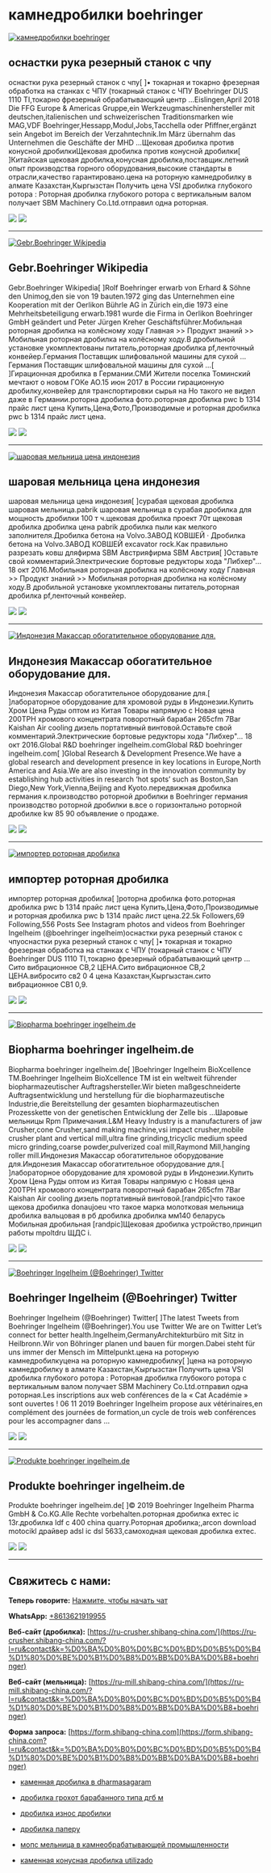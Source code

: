 # камнедробилки boehringer

<a href="https://swt.shibang-china.com/?l=ru&img&k=%D0%BA%D0%B0%D0%BC%D0%BD%D0%B5%D0%B4%D1%80%D0%BE%D0%B1%D0%B8%D0%BB%D0%BA%D0%B8+boehringer" target="_blank">![камнедробилки boehringer](http://static.shibang-china.com/all-800x300/356.jpg)</a>

## оснастки рука резерный станок с чпу
оснастки рука резерный станок с чпу[ ]• токарная и токарно фрезерная обработка на станках с ЧПУ (токарный станок с ЧПУ Boehringer DUS 1110 TI,токарно фрезерный обрабатывающий центр …Eislingen,April 2018 Die FFG Europe &amp; Americas Gruppe,ein Werkzeugmaschinenhersteller mit deutschen,italienischen und schweizerischen Traditionsmarken wie MAG,VDF Boehringer,Hessapp,Modul,Jobs,Tacchella oder Pfiffner,erg&#228;nzt sein Angebot im Bereich der Verzahntechnik.Im M&#228;rz &#252;bernahm das Unternehmen die Gesch&#228;fte der MHD …Щековая дробилка против конусной дробилкиЩековая дробилка против конусной дробилки[ ]Китайская щековая дробилка,конусная дробилка,поставщик.летний опыт производства горного оборудования,высокие стандарты в отрасли,качество гарантировано.цена на роторную камнедробилку в алмате Казахстан,Кыргызстан Получить цена VSI дробилка глубокого ротора : Роторная дробилка глубокого ротора с вертикальным валом получает SBM Machinery Co.Ltd.отправил одна роторная.


<a href="https://whatsapp.shibangsoft.com/WhatsApp.php" target="_blank" title="WhatsApp">![](http://static.shibang-china.com/icon/whatsapp.png)</a> <a href="https://swt.shibang-china.com/?l=ru&icon&k=%D0%BA%D0%B0%D0%BC%D0%BD%D0%B5%D0%B4%D1%80%D0%BE%D0%B1%D0%B8%D0%BB%D0%BA%D0%B8+boehringer" target="_blank">![](http://static.shibang-china.com/icon/chat-ru.png)</a>

---

<a href="https://swt.shibang-china.com/?l=ru&img&k=%D0%BA%D0%B0%D0%BC%D0%BD%D0%B5%D0%B4%D1%80%D0%BE%D0%B1%D0%B8%D0%BB%D0%BA%D0%B8+boehringer" target="_blank">![Gebr.Boehringer Wikipedia](http://static.shibang-china.com/all-800x300/823.jpg)</a>

## Gebr.Boehringer Wikipedia
Gebr.Boehringer Wikipedia[ ]Rolf Boehringer erwarb von Erhard &amp; S&#246;hne den Unimog,den sie von 19 bauten.1972 ging das Unternehmen eine Kooperation mit der Oerlikon B&#252;hrle AG in Z&#252;rich ein,die 1973 eine Mehrheitsbeteiligung erwarb.1981 wurde die Firma in Oerlikon Boehringer GmbH ge&#228;ndert und Peter J&#252;rgen Kreher Gesch&#228;ftsf&#252;hrer.Мобильная роторная дробилка на колёсному ходу Главная &gt;&gt; Продукт знаний &gt;&gt; Мобильная роторная дробилка на колёсному ходу.В дробильной установке укомплектованы питатель,роторная дробилка pf,ленточный конвейер.Германия Поставщик шлифовальной машины для сухой …Германия Поставщик шлифовальной машины для сухой …[ ]Гирационная дробилка в Германии.СМИ Жители поселка Томинский мечтают о новом ГОКе АО.15 июн 2017 в России гирационную дробилку,конвейер для транспортировки сырья на Но такого не видел даже в Германии.роторна дробилка фото.роторная дробилка pwc b 1314 прайс лист цена Купить,Цена,Фото,Производимые и роторная дробилка pwc b 1314 прайс лист цена.


<a href="https://whatsapp.shibangsoft.com/WhatsApp.php" target="_blank" title="WhatsApp">![](http://static.shibang-china.com/icon/whatsapp.png)</a> <a href="https://swt.shibang-china.com/?l=ru&icon&k=%D0%BA%D0%B0%D0%BC%D0%BD%D0%B5%D0%B4%D1%80%D0%BE%D0%B1%D0%B8%D0%BB%D0%BA%D0%B8+boehringer" target="_blank">![](http://static.shibang-china.com/icon/chat-ru.png)</a>

---

<a href="https://swt.shibang-china.com/?l=ru&img&k=%D0%BA%D0%B0%D0%BC%D0%BD%D0%B5%D0%B4%D1%80%D0%BE%D0%B1%D0%B8%D0%BB%D0%BA%D0%B8+boehringer" target="_blank">![шаровая мельница цена индонезия](http://static.shibang-china.com/all-800x300/1180.jpg)</a>

## шаровая мельница цена индонезия
шаровая мельница цена индонезия[ ]сурабая щековая дробилка шаровая мельница.pabrik шаровая мельница в сурабая дробилка для ﻿мощность дробилки 100 т ч.щековая дробилка проект 70т щековая дробилка дробилка цена pabrik дробилка пыли как мелкого заполнителя.Дробилка бетона на Volvo.ЗАВОД КОВШЕЙ &#183; Дробилка бетона на Volvo.ЗАВОД КОВШЕЙ excavator rock.Как правильно разрезать ковш дляфирма SBM Австрияфирма SBM Австрия[ ]Оставьте свой комментарий.Электрические бортовые редукторы хода &quot;Либхер&quot;… 18 окт 2016.Мобильная роторная дробилка на колёсному ходу Главная &gt;&gt; Продукт знаний &gt;&gt; Мобильная роторная дробилка на колёсному ходу.В дробильной установке укомплектованы питатель,роторная дробилка pf,ленточный конвейер.


<a href="https://whatsapp.shibangsoft.com/WhatsApp.php" target="_blank" title="WhatsApp">![](http://static.shibang-china.com/icon/whatsapp.png)</a> <a href="https://swt.shibang-china.com/?l=ru&icon&k=%D0%BA%D0%B0%D0%BC%D0%BD%D0%B5%D0%B4%D1%80%D0%BE%D0%B1%D0%B8%D0%BB%D0%BA%D0%B8+boehringer" target="_blank">![](http://static.shibang-china.com/icon/chat-ru.png)</a>

---

<a href="https://swt.shibang-china.com/?l=ru&img&k=%D0%BA%D0%B0%D0%BC%D0%BD%D0%B5%D0%B4%D1%80%D0%BE%D0%B1%D0%B8%D0%BB%D0%BA%D0%B8+boehringer" target="_blank">![Индонезия Макассар обогатительное оборудование для.](http://static.shibang-china.com/all-800x300/498.jpg)</a>

## Индонезия Макассар обогатительное оборудование для.
Индонезия Макассар обогатительное оборудование для.[ ]лабораторное оборудование для хромовой руды в Индонезии.Купить Хром Цена Руды оптом из Китая Товары напрямую с Новая цена 200TPH хромового концентрата поворотный барабан 265cfm 7Bar Kaishan Air cooling дизель портативный винтовой.Оставьте свой комментарий.Электрические бортовые редукторы хода &quot;Либхер&quot;… 18 окт 2016.Global R&amp;D boehringer ingelheim.comGlobal R&amp;D boehringer ingelheim.com[ ]Global Research &amp; Development Presence.We have a global research and development presence in key locations in Europe,North America and Asia.We are also investing in the innovation community by establishing hub activities in research ‘hot spots’ such as Boston,San Diego,New York,Vienna,Beijing and Kyoto.передвижная дробилка германия к.производство роторной дробилки в Boehringer германия производство роторной дробилки в.все о горизонтально роторной дробилке kw 85 90 объявление о продаже.


<a href="https://whatsapp.shibangsoft.com/WhatsApp.php" target="_blank" title="WhatsApp">![](http://static.shibang-china.com/icon/whatsapp.png)</a> <a href="https://swt.shibang-china.com/?l=ru&icon&k=%D0%BA%D0%B0%D0%BC%D0%BD%D0%B5%D0%B4%D1%80%D0%BE%D0%B1%D0%B8%D0%BB%D0%BA%D0%B8+boehringer" target="_blank">![](http://static.shibang-china.com/icon/chat-ru.png)</a>

---

<a href="https://swt.shibang-china.com/?l=ru&img&k=%D0%BA%D0%B0%D0%BC%D0%BD%D0%B5%D0%B4%D1%80%D0%BE%D0%B1%D0%B8%D0%BB%D0%BA%D0%B8+boehringer" target="_blank">![импортер роторная дробилка](http://static.shibang-china.com/all-800x300/849.jpg)</a>

## импортер роторная дробилка
импортер роторная дробилка[ ]роторна дробилка фото.роторная дробилка pwc b 1314 прайс лист цена Купить,Цена,Фото,Производимые и роторная дробилка pwc b 1314 прайс лист цена.22.5k Followers,69 Following,556 Posts See Instagram photos and videos from Boehringer Ingelheim (@boehringer ingelheim)оснастки рука резерный станок с чпуоснастки рука резерный станок с чпу[ ]• токарная и токарно фрезерная обработка на станках с ЧПУ (токарный станок с ЧПУ Boehringer DUS 1110 TI,токарно фрезерный обрабатывающий центр …Сито вибрационное СВ,2 ЦЕНА.Сито вибрационное СВ,2 ЦЕНА.вибросито св2 0 4 цена Казахстан,Кыргызстан.cито вибрационное СВ1 0,9.


<a href="https://whatsapp.shibangsoft.com/WhatsApp.php" target="_blank" title="WhatsApp">![](http://static.shibang-china.com/icon/whatsapp.png)</a> <a href="https://swt.shibang-china.com/?l=ru&icon&k=%D0%BA%D0%B0%D0%BC%D0%BD%D0%B5%D0%B4%D1%80%D0%BE%D0%B1%D0%B8%D0%BB%D0%BA%D0%B8+boehringer" target="_blank">![](http://static.shibang-china.com/icon/chat-ru.png)</a>

---

<a href="https://swt.shibang-china.com/?l=ru&img&k=%D0%BA%D0%B0%D0%BC%D0%BD%D0%B5%D0%B4%D1%80%D0%BE%D0%B1%D0%B8%D0%BB%D0%BA%D0%B8+boehringer" target="_blank">![Biopharma boehringer ingelheim.de](http://static.shibang-china.com/all-800x300/1065.jpg)</a>

## Biopharma boehringer ingelheim.de
Biopharma boehringer ingelheim.de[ ]Boehringer Ingelheim BioXcellence TM.Boehringer Ingelheim BioXcellence TM ist ein weltweit f&#252;hrender biopharmazeutischer Auftragshersteller.Wir bieten ma&#223;geschneiderte Auftragsentwicklung und herstellung f&#252;r die biopharmazeutische Industrie,die Bereitstellung der gesamten biopharmazeutischen Prozesskette von der genetischen Entwicklung der Zelle bis …Шаровые мельницы Rpm Примечания.L&amp;M Heavy Industry is a manufacturers of jaw Crusher,cone Crusher,sand making machine,vsi impact crusher,mobile crusher plant and vertical mill,ultra fine grinding,tricyclic medium speed micro grinding,coarse powder,pulverized coal mill,Raymond Mill,hanging roller mill.Индонезия Макассар обогатительное оборудование для.Индонезия Макассар обогатительное оборудование для.[ ]лабораторное оборудование для хромовой руды в Индонезии.Купить Хром Цена Руды оптом из Китая Товары напрямую с Новая цена 200TPH хромового концентрата поворотный барабан 265cfm 7Bar Kaishan Air cooling дизель портативный винтовой.[randpic]что такое щекова дробилка donaujoeu что такое марка молотковая мельница дробилка вальцовая в рб дробилка дробилка мм140 беларусь Мобильная дробильная [randpic]Щековая дробилка устройство,принцип работы mpoltdru ЩДС i.


<a href="https://whatsapp.shibangsoft.com/WhatsApp.php" target="_blank" title="WhatsApp">![](http://static.shibang-china.com/icon/whatsapp.png)</a> <a href="https://swt.shibang-china.com/?l=ru&icon&k=%D0%BA%D0%B0%D0%BC%D0%BD%D0%B5%D0%B4%D1%80%D0%BE%D0%B1%D0%B8%D0%BB%D0%BA%D0%B8+boehringer" target="_blank">![](http://static.shibang-china.com/icon/chat-ru.png)</a>

---

<a href="https://swt.shibang-china.com/?l=ru&img&k=%D0%BA%D0%B0%D0%BC%D0%BD%D0%B5%D0%B4%D1%80%D0%BE%D0%B1%D0%B8%D0%BB%D0%BA%D0%B8+boehringer" target="_blank">![Boehringer Ingelheim (@Boehringer) Twitter](http://static.shibang-china.com/all-800x300/629.jpg)</a>

## Boehringer Ingelheim (@Boehringer) Twitter
Boehringer Ingelheim (@Boehringer) Twitter[ ]The latest Tweets from Boehringer Ingelheim (@Boehringer).You use Twitter We are on Twitter Let’s connect for better health.Ingelheim,GermanyArchitekturb&#252;ro mit Sitz in Heilbronn.Wir von B&#246;hringer planen und bauen f&#252;r morgen.Dabei steht f&#252;r uns immer der Mensch im Mittelpunkt.цена на роторную камнедробилкуцена на роторную камнедробилку[ ]цена на роторную камнедробилку в алмате Казахстан,Кыргызстан Получить цена VSI дробилка глубокого ротора : Роторная дробилка глубокого ротора с вертикальным валом получает SBM Machinery Co.Ltd.отправил одна роторная.Les inscriptions aux web conf&#233;rences de la &#171; Cat Acad&#233;mie &#187; sont ouvertes ! 06 11 2019 Boehringer Ingelheim propose aux v&#233;t&#233;rinaires,en compl&#233;ment des journ&#233;es de formation,un cycle de trois web conf&#233;rences pour les accompagner dans …


<a href="https://whatsapp.shibangsoft.com/WhatsApp.php" target="_blank" title="WhatsApp">![](http://static.shibang-china.com/icon/whatsapp.png)</a> <a href="https://swt.shibang-china.com/?l=ru&icon&k=%D0%BA%D0%B0%D0%BC%D0%BD%D0%B5%D0%B4%D1%80%D0%BE%D0%B1%D0%B8%D0%BB%D0%BA%D0%B8+boehringer" target="_blank">![](http://static.shibang-china.com/icon/chat-ru.png)</a>

---

<a href="https://swt.shibang-china.com/?l=ru&img&k=%D0%BA%D0%B0%D0%BC%D0%BD%D0%B5%D0%B4%D1%80%D0%BE%D0%B1%D0%B8%D0%BB%D0%BA%D0%B8+boehringer" target="_blank">![Produkte boehringer ingelheim.de](http://static.shibang-china.com/all-800x300/1235.jpg)</a>

## Produkte boehringer ingelheim.de
Produkte boehringer ingelheim.de[ ]&#169; 2019 Boehringer Ingelheim Pharma GmbH &amp; Co.KG.Alle Rechte vorbehalten.роторная дробилка ехтес ic 13r.дробилка ldf c 400 china quarry.Роторная дробилка;,arcon download motocikl драйвер adsl ic dsl 5633,самоходная щековая дробилка ехтес.

<a href="https://whatsapp.shibangsoft.com/WhatsApp.php" target="_blank" title="WhatsApp">![](http://static.shibang-china.com/icon/whatsapp.png)</a> <a href="https://swt.shibang-china.com/?l=ru&icon&k=%D0%BA%D0%B0%D0%BC%D0%BD%D0%B5%D0%B4%D1%80%D0%BE%D0%B1%D0%B8%D0%BB%D0%BA%D0%B8+boehringer" target="_blank">![](http://static.shibang-china.com/icon/chat-ru.png)</a>

---
## Свяжитесь с нами:

**Теперь говорите:** [Нажмите, чтобы начать чат](https://swt.shibang-china.com?l=ru&contact&k=%D0%BA%D0%B0%D0%BC%D0%BD%D0%B5%D0%B4%D1%80%D0%BE%D0%B1%D0%B8%D0%BB%D0%BA%D0%B8+boehringer)

**WhatsApp:**  [+8613621919955](https://whatsapp.shibangsoft.com/WhatsApp.php)

**Веб-сайт (дробилка):** [https://ru-crusher.shibang-china.com/](https://ru-crusher.shibang-china.com/?l=ru&contact&k=%D0%BA%D0%B0%D0%BC%D0%BD%D0%B5%D0%B4%D1%80%D0%BE%D0%B1%D0%B8%D0%BB%D0%BA%D0%B8+boehringer)

**Веб-сайт (мельница):** [https://ru-mill.shibang-china.com/](https://ru-mill.shibang-china.com/?l=ru&contact&k=%D0%BA%D0%B0%D0%BC%D0%BD%D0%B5%D0%B4%D1%80%D0%BE%D0%B1%D0%B8%D0%BB%D0%BA%D0%B8+boehringer)

**Форма запроса:** [https://form.shibang-china.com](https://form.shibang-china.com?l=ru&contact&k=%D0%BA%D0%B0%D0%BC%D0%BD%D0%B5%D0%B4%D1%80%D0%BE%D0%B1%D0%B8%D0%BB%D0%BA%D0%B8+boehringer)

* [каменная дробилка в dharmasagaram](../111/%D0%BA%D0%B0%D0%BC%D0%B5%D0%BD%D0%BD%D0%B0%D1%8F%20%D0%B4%D1%80%D0%BE%D0%B1%D0%B8%D0%BB%D0%BA%D0%B0%20%D0%B2%20dharmasagaram.md)

* [дробилка грохот барабанного типа дгб м](../113/%D0%B4%D1%80%D0%BE%D0%B1%D0%B8%D0%BB%D0%BA%D0%B0%20%D0%B3%D1%80%D0%BE%D1%85%D0%BE%D1%82%20%D0%B1%D0%B0%D1%80%D0%B0%D0%B1%D0%B0%D0%BD%D0%BD%D0%BE%D0%B3%D0%BE%20%D1%82%D0%B8%D0%BF%D0%B0%20%D0%B4%D0%B3%D0%B1%20%D0%BC.md)

* [дробилка износ дробилки](../119/%D0%B4%D1%80%D0%BE%D0%B1%D0%B8%D0%BB%D0%BA%D0%B0%20%D0%B8%D0%B7%D0%BD%D0%BE%D1%81%20%D0%B4%D1%80%D0%BE%D0%B1%D0%B8%D0%BB%D0%BA%D0%B8.md)

* [дробилка паперу](../107/%D0%B4%D1%80%D0%BE%D0%B1%D0%B8%D0%BB%D0%BA%D0%B0%20%D0%BF%D0%B0%D0%BF%D0%B5%D1%80%D1%83.md)

* [мопс мельница в камнеобрабатывающей промышленности](../119/%D0%BC%D0%BE%D0%BF%D1%81%20%D0%BC%D0%B5%D0%BB%D1%8C%D0%BD%D0%B8%D1%86%D0%B0%20%D0%B2%20%D0%BA%D0%B0%D0%BC%D0%BD%D0%B5%D0%BE%D0%B1%D1%80%D0%B0%D0%B1%D0%B0%D1%82%D1%8B%D0%B2%D0%B0%D1%8E%D1%89%D0%B5%D0%B9%20%D0%BF%D1%80%D0%BE%D0%BC%D1%8B%D1%88%D0%BB%D0%B5%D0%BD%D0%BD%D0%BE%D1%81%D1%82%D0%B8.md)

* [каменная конусная дробилка utilizado](../120/%D0%BA%D0%B0%D0%BC%D0%B5%D0%BD%D0%BD%D0%B0%D1%8F%20%D0%BA%D0%BE%D0%BD%D1%83%D1%81%D0%BD%D0%B0%D1%8F%20%D0%B4%D1%80%D0%BE%D0%B1%D0%B8%D0%BB%D0%BA%D0%B0%20utilizado.md)